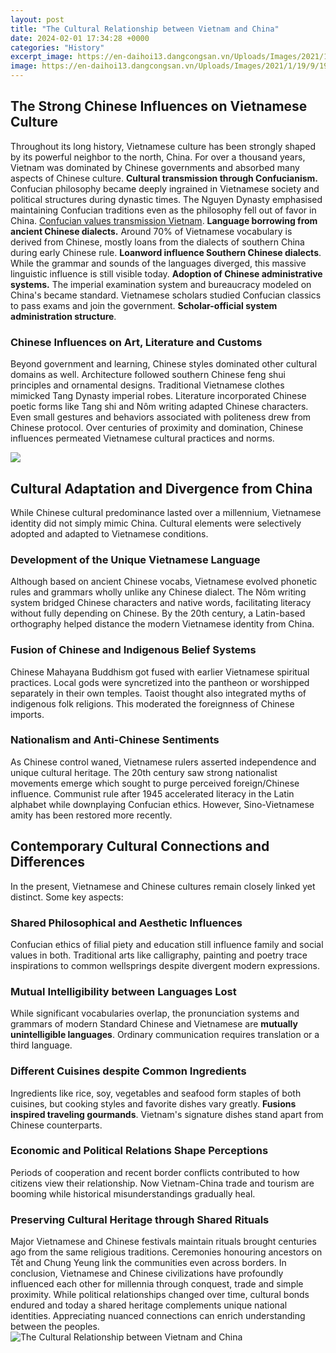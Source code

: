 ```yaml
---
layout: post
title: "The Cultural Relationship between Vietnam and China"
date: 2024-02-01 17:34:28 +0000
categories: "History"
excerpt_image: https://en-daihoi13.dangcongsan.vn/Uploads/Images/2021/1/19/9/190121_QH-VN-TQ--3.jpg
image: https://en-daihoi13.dangcongsan.vn/Uploads/Images/2021/1/19/9/190121_QH-VN-TQ--3.jpg
---
```


## The Strong Chinese Influences on Vietnamese Culture
Throughout its long history, Vietnamese culture has been strongly shaped by its powerful neighbor to the north, China. For over a thousand years, Vietnam was dominated by Chinese governments and absorbed many aspects of Chinese culture. 
**Cultural transmission through Confucianism.** Confucian philosophy became deeply ingrained in Vietnamese society and political structures during dynastic times. The Nguyen Dynasty emphasised maintaining Confucian traditions even as the philosophy fell out of favor in China. [Confucian values transmission Vietnam](https://fistore.mysenprints.com/collection/aldama).
**Language borrowing from ancient Chinese dialects.** Around 70% of Vietnamese vocabulary is derived from Chinese, mostly loans from the dialects of southern China during early Chinese rule. **Loanword influence Southern Chinese dialects**. While the grammar and sounds of the languages diverged, this massive linguistic influence is still visible today. 
**Adoption of Chinese administrative systems.** The imperial examination system and bureaucracy modeled on China's became standard. Vietnamese scholars studied Confucian classics to pass exams and join the government. **Scholar-official system administration structure**. 
### Chinese Influences on Art, Literature and Customs
Beyond government and learning, Chinese styles dominated other cultural domains as well. Architecture followed southern Chinese feng shui principles and ornamental designs. Traditional Vietnamese clothes mimicked Tang Dynasty imperial robes. Literature incorporated Chinese poetic forms like Tang shi and Nôm writing adapted Chinese characters. Even small gestures and behaviors associated with politeness drew from Chinese protocol. Over centuries of proximity and domination, Chinese influences permeated Vietnamese cultural practices and norms. 

![](https://news.cgtn.com/news/3d3d674e784d7a4d32457a6333566d54/img/619337bf94644f52840c304e9ce40595/619337bf94644f52840c304e9ce40595.jpg)
## Cultural Adaptation and Divergence from China 
While Chinese cultural predominance lasted over a millennium, Vietnamese identity did not simply mimic China. Cultural elements were selectively adopted and adapted to Vietnamese conditions. 
### Development of the Unique Vietnamese Language
Although based on ancient Chinese vocabs, Vietnamese evolved phonetic rules and grammars wholly unlike any Chinese dialect. The Nôm writing system bridged Chinese characters and native words, facilitating literacy without fully depending on Chinese. By the 20th century, a Latin-based orthography helped distance the modern Vietnamese identity from China. 
### Fusion of Chinese and Indigenous Belief Systems
Chinese Mahayana Buddhism got fused with earlier Vietnamese spiritual practices. Local gods were syncretized into the pantheon or worshipped separately in their own temples. Taoist thought also integrated myths of indigenous folk religions. This moderated the foreignness of Chinese imports. 
### Nationalism and Anti-Chinese Sentiments
As Chinese control waned, Vietnamese rulers asserted independence and unique cultural heritage. The 20th century saw strong nationalist movements emerge which sought to purge perceived foreign/Chinese influence. Communist rule after 1945 accelerated literacy in the Latin alphabet while downplaying Confucian ethics. However, Sino-Vietnamese amity has been restored more recently.
## Contemporary Cultural Connections and Differences
In the present, Vietnamese and Chinese cultures remain closely linked yet distinct. Some key aspects:
### Shared Philosophical and Aesthetic Influences 
Confucian ethics of filial piety and education still influence family and social values in both. Traditional arts like calligraphy, painting and poetry trace inspirations to common wellsprings despite divergent modern expressions. 
### Mutual Intelligibility between Languages Lost
While significant vocabularies overlap, the pronunciation systems and grammars of modern Standard Chinese and Vietnamese are **mutually unintelligible languages**. Ordinary communication requires translation or a third language. 
### Different Cuisines despite Common Ingredients  
Ingredients like rice, soy, vegetables and seafood form staples of both cuisines, but cooking styles and favorite dishes vary greatly. **Fusions inspired traveling gourmands**. Vietnam's signature dishes stand apart from Chinese counterparts.
### Economic and Political Relations Shape Perceptions
Periods of cooperation and recent border conflicts contributed to how citizens view their relationship. Now Vietnam-China trade and tourism are booming while historical misunderstandings gradually heal. 
### Preserving Cultural Heritage through Shared Rituals
Major Vietnamese and Chinese festivals maintain rituals brought centuries ago from the same religious traditions. Ceremonies honouring ancestors on Tết and Chung Yeung link the communities even across borders.
In conclusion, Vietnamese and Chinese civilizations have profoundly influenced each other for millennia through conquest, trade and simple proximity. While political relationships changed over time, cultural bonds endured and today a shared heritage complements unique national identities. Appreciating nuanced connections can enrich understanding between the peoples.
![The Cultural Relationship between Vietnam and China](https://en-daihoi13.dangcongsan.vn/Uploads/Images/2021/1/19/9/190121_QH-VN-TQ--3.jpg)